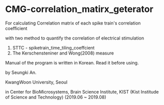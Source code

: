 # CMG-correlation_matirx_geterator

For calculating Correlation matrix of each spike train's correlation coefficient

with two method to quantify the correlation of electrical stimulation
  1) STTC - spiketrain_time_tiling_coeffcient
  2) The Kerschensteniner and Wong(2008) measure
 
Manual of the program is written in Korean. Read it before using.

by
Seungki An.


KwangWoon University, Seoul

in
Center for BioMicrosystems,
Brain Science Institute,
KIST (Kist Institude of Science and Technology)
(2019.06 ~ 2019.08)
